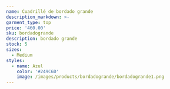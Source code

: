 ```yaml
---
name: Cuadrillé de bordado grande
description_markdown: >-
garment_type: top
price: '460.00'
sku: bordadogrande
description: bordado grande
stock: 5
sizes:
  - Medium
styles:
  - name: Azul
    color: '#249C6D'
    image: /images/products/bordadogrande/bordadogrande1.png
---
```


